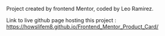 Project created by frontend Mentor, coded by Leo Ramirez. 

Link to live github page hosting this project : https://howslifem8.github.io/Frontend_Mentor_Product_Card/
